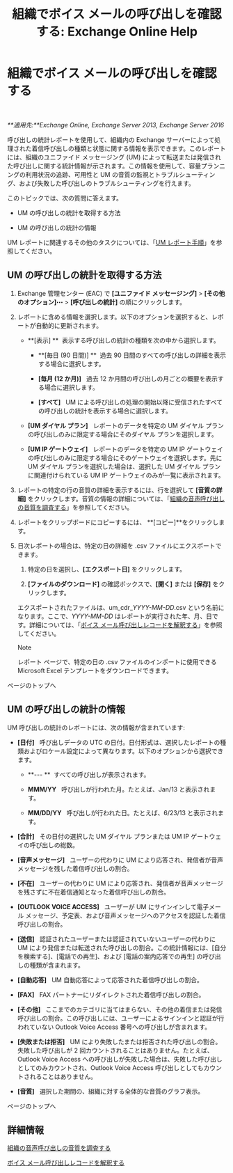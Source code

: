 ﻿---
title: '組織でボイス メールの呼び出しを確認する: Exchange Online Help'
TOCTitle: 組織でボイス メールの呼び出しを確認する
ms:assetid: f6fdbe17-d1d2-442a-aa13-06b908d9c33a
ms:mtpsurl: https://technet.microsoft.com/ja-jp/library/JJ659073(v=EXCHG.150)
ms:contentKeyID: 50555901
ms.date: 05/22/2018
mtps_version: v=EXCHG.150
ms.translationtype: HT
---

# 組織でボイス メールの呼び出しを確認する

 

_**適用先:**Exchange Online, Exchange Server 2013, Exchange Server 2016_

呼び出しの統計レポートを使用して、組織内の Exchange サーバーによって処理された着信呼び出しの種類と状態に関する情報を表示できます。このレポートには、組織のユニファイド メッセージング (UM) によって転送または発信された呼び出しに関する統計情報が示されます。この情報を使用して、容量プランニングの利用状況の追跡、可用性と UM の音質の監視とトラブルシューティング、および失敗した呼び出しのトラブルシューティングを行えます。

このトピックでは、次の質問に答えます。

  - UM の呼び出しの統計を取得する方法

  - UM の呼び出しの統計の情報

UM レポートに関連するその他のタスクについては、「[UM レポート手順](um-reports-procedures-exchange-2013-help.md)」を参照してください。

## UM の呼び出しの統計を取得する方法

1.  Exchange 管理センター (EAC) で **\[ユニファイド メッセージング\]** \> **\[その他のオプション\]**![\[その他のオプション\] アイコン](images/JJ150550.5381819e-3b21-4873-8714-e9b956290b28(EXCHG.150).gif "[その他のオプション] アイコン") \> **\[呼び出しの統計\]** の順にクリックします。

2.  レポートに含める情報を選択します。以下のオプションを選択すると、レポートが自動的に更新されます。
    
      - **\[表示\] **  表示する呼び出しの統計の種類を次の中から選択します。
        
          - **\[毎日 (90 日間)\] **  過去 90 日間のすべての呼び出しの詳細を表示する場合に選択します。
        
          - **\[毎月 (12 か月)\]**   過去 12 か月間の呼び出しの月ごとの概要を表示する場合に選択します。
        
          - **\[すべて\]**   UM による呼び出しの処理の開始以降に受信されたすべての呼び出しの統計を表示する場合に選択します。
    
      - **\[UM ダイヤル プラン\]**   レポートのデータを特定の UM ダイヤル プランの呼び出しのみに限定する場合にそのダイヤル プランを選択します。
    
      - **\[UM IP ゲートウェイ\]**   レポートのデータを特定の UM IP ゲートウェイの呼び出しのみに限定する場合にそのゲートウェイを選択します。先に UM ダイヤル プランを選択した場合は、選択した UM ダイヤル プランに関連付けられている UM IP ゲートウェイのみが一覧に表示されます。

3.  レポートの特定の行の音質の詳細を表示するには、行を選択して **\[音質の詳細\]** をクリックします。音質の情報の詳細については、「[組織の音声呼び出しの音質を調査する](investigate-the-audio-quality-of-voice-calls-in-your-organization-exchange-2013-help.md)」を参照してください。

4.  レポートをクリップボードにコピーするには、 **\[コピー\]**をクリックします。

5.  日次レポートの場合は、特定の日の詳細を .csv ファイルにエクスポートできます。
    
    1.  特定の日を選択し、**\[エクスポート日\]** をクリックします。
    
    2.  **\[ファイルのダウンロード\]** の確認ボックスで、**\[開く\]** または **\[保存\]** をクリックします。
    
    エクスポートされたファイルは、um\_cdr\_*YYYY-MM-DD*.csv という名前になります。ここで、*YYYY-MM-DD* はレポートが実行された年、月、日です。詳細については、「[ボイス メール呼び出しレコードを解釈する](interpret-voice-mail-call-records-exchange-2013-help.md)」を参照してください。
    

    > [!NOTE]
    > レポート ページで、特定の日の .csv ファイルのインポートに使用できる Microsoft Excel テンプレートをダウンロードできます。



ページのトップへ

## UM の呼び出しの統計の情報

UM 呼び出しの統計のレポートには、次の情報が含まれています:

  - **\[日付\]**   呼び出しデータの UTC の日付。日付形式は、選択したレポートの種類およびロケール設定によって異なります。以下のオプションから選択できます。
    
      - **--- **  すべての呼び出しが表示されます。
    
      - **MMM/YY**   呼び出しが行われた月。たとえば、Jan/13 と表示されます。
    
      - **MM/DD/YY**   呼び出しが行われた日。たとえば、6/23/13 と表示されます。

  - **\[合計\]**   その日付の選択した UM ダイヤル プランまたは UM IP ゲートウェイの呼び出しの総数。

  - **\[音声メッセージ\]**   ユーザーの代わりに UM により応答され、発信者が音声メッセージを残した着信呼び出しの割合。

  - **\[不在\]**   ユーザーの代わりに UM により応答され、発信者が音声メッセージを残さずに不在着信通知となった着信呼び出しの割合。

  - **\[OUTLOOK VOICE ACCESS\]**   ユーザーが UM にサインインして電子メール メッセージ、予定表、および音声メッセージへのアクセスを認証した着信呼び出しの割合。

  - **\[送信\]**   認証されたユーザーまたは認証されていないユーザーの代わりに UM により発信または転送された呼び出しの割合。この統計情報には、\[自分を検索する\]、\[電話での再生\]、および \[電話の案内応答での再生\] の呼び出しの種類が含まれます。

  - **\[自動応答\]**   UM 自動応答によって応答された着信呼び出しの割合。

  - **\[FAX\]**   FAX パートナーにリダイレクトされた着信呼び出しの割合。

  - **\[その他\]**   ここまでのカテゴリに当てはまらない、その他の着信または発信呼び出しの割合。この呼び出しには、ユーザーによるサインインと認証が行われていない Outlook Voice Access 番号への呼び出しが含まれます。

  - **\[失敗または拒否\]**   UM により失敗したまたは拒否された呼び出しの割合。失敗した呼び出しが 2 回カウントされることはありません。たとえば、Outlook Voice Access への呼び出しが失敗した場合は、失敗した呼び出しとしてのみカウントされ、Outlook Voice Access 呼び出しとしてもカウントされることはありません。

  - **\[音質\]**   選択した期間の、組織に対する全体的な音質のグラフ表示。

ページのトップへ

## 詳細情報

[組織の音声呼び出しの音質を調査する](investigate-the-audio-quality-of-voice-calls-in-your-organization-exchange-2013-help.md)

[ボイス メール呼び出しレコードを解釈する](interpret-voice-mail-call-records-exchange-2013-help.md)

